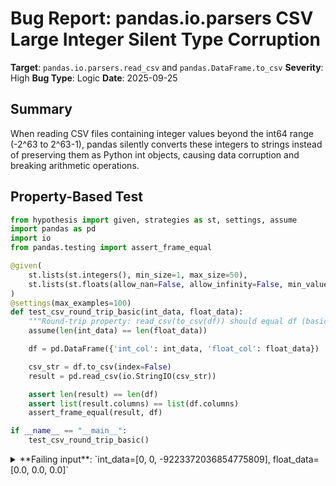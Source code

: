 # Bug Report: pandas.io.parsers CSV Large Integer Silent Type Corruption

**Target**: `pandas.io.parsers.read_csv` and `pandas.DataFrame.to_csv`
**Severity**: High
**Bug Type**: Logic
**Date**: 2025-09-25

## Summary

When reading CSV files containing integer values beyond the int64 range (-2^63 to 2^63-1), pandas silently converts these integers to strings instead of preserving them as Python int objects, causing data corruption and breaking arithmetic operations.

## Property-Based Test

```python
from hypothesis import given, strategies as st, settings, assume
import pandas as pd
import io
from pandas.testing import assert_frame_equal

@given(
    st.lists(st.integers(), min_size=1, max_size=50),
    st.lists(st.floats(allow_nan=False, allow_infinity=False, min_value=-1e10, max_value=1e10), min_size=1, max_size=50)
)
@settings(max_examples=100)
def test_csv_round_trip_basic(int_data, float_data):
    """Round-trip property: read_csv(to_csv(df)) should equal df (basic types)"""
    assume(len(int_data) == len(float_data))

    df = pd.DataFrame({'int_col': int_data, 'float_col': float_data})

    csv_str = df.to_csv(index=False)
    result = pd.read_csv(io.StringIO(csv_str))

    assert len(result) == len(df)
    assert list(result.columns) == list(df.columns)
    assert_frame_equal(result, df)

if __name__ == "__main__":
    test_csv_round_trip_basic()
```

<details>

<summary>
**Failing input**: `int_data=[0, 0, -9223372036854775809], float_data=[0.0, 0.0, 0.0]`
</summary>
```
Traceback (most recent call last):
  File "/home/npc/pbt/agentic-pbt/worker_/6/hypo.py", line 25, in <module>
    test_csv_round_trip_basic()
    ~~~~~~~~~~~~~~~~~~~~~~~~~^^
  File "/home/npc/pbt/agentic-pbt/worker_/6/hypo.py", line 7, in test_csv_round_trip_basic
    st.lists(st.integers(), min_size=1, max_size=50),
               ^^^
  File "/home/npc/miniconda/lib/python3.13/site-packages/hypothesis/core.py", line 2124, in wrapped_test
    raise the_error_hypothesis_found
  File "/home/npc/pbt/agentic-pbt/worker_/6/hypo.py", line 22, in test_csv_round_trip_basic
    assert_frame_equal(result, df)
    ~~~~~~~~~~~~~~~~~~^^^^^^^^^^^^
  File "/home/npc/miniconda/lib/python3.13/site-packages/pandas/_testing/asserters.py", line 1303, in assert_frame_equal
    assert_series_equal(
    ~~~~~~~~~~~~~~~~~~~^
        lcol,
        ^^^^^
    ...<12 lines>...
        check_flags=False,
        ^^^^^^^^^^^^^^^^^^
    )
    ^
  File "/home/npc/miniconda/lib/python3.13/site-packages/pandas/_testing/asserters.py", line 1091, in assert_series_equal
    _testing.assert_almost_equal(
    ~~~~~~~~~~~~~~~~~~~~~~~~~~~~^
        left._values,
        ^^^^^^^^^^^^^
    ...<5 lines>...
        index_values=left.index,
        ^^^^^^^^^^^^^^^^^^^^^^^^
    )
    ^
  File "pandas/_libs/testing.pyx", line 55, in pandas._libs.testing.assert_almost_equal
  File "pandas/_libs/testing.pyx", line 173, in pandas._libs.testing.assert_almost_equal
  File "/home/npc/miniconda/lib/python3.13/site-packages/pandas/_testing/asserters.py", line 620, in raise_assert_detail
    raise AssertionError(msg)
AssertionError: DataFrame.iloc[:, 0] (column name="int_col") are different

DataFrame.iloc[:, 0] (column name="int_col") values are different (100.0 %)
[index]: [0, 1, 2]
[left]:  [0, 0, -9223372036854775809]
[right]: [0, 0, -9223372036854775809]
At positional index 0, first diff: 0 != 0
Falsifying example: test_csv_round_trip_basic(
    int_data=[0, 0, -9_223_372_036_854_775_809],
    float_data=[0.0, 0.0, 0.0],
)
```
</details>

## Reproducing the Bug

```python
import pandas as pd
import io

# Test with integer beyond int64 range
int_value = -9223372036854775809  # Less than min int64 (-2^63)

# Create DataFrame with large integer
df = pd.DataFrame({'int_col': [int_value]})
print(f"Original value: {df['int_col'].iloc[0]}")
print(f"Original type: {type(df['int_col'].iloc[0]).__name__}")
print(f"Original dtype: {df['int_col'].dtype}")

# Round-trip through CSV
csv_str = df.to_csv(index=False)
print(f"\nCSV content:\n{csv_str}")

# Read back from CSV
result = pd.read_csv(io.StringIO(csv_str))
print(f"After round-trip value: {result['int_col'].iloc[0]}")
print(f"After round-trip type: {type(result['int_col'].iloc[0]).__name__}")
print(f"After round-trip dtype: {result['int_col'].dtype}")

# Check equality
print(f"\nValues equal: {df['int_col'].iloc[0] == result['int_col'].iloc[0]}")
print(f"Types match: {type(df['int_col'].iloc[0]) == type(result['int_col'].iloc[0])}")

# Demonstrate the problem - arithmetic operations fail
try:
    original_arithmetic = df['int_col'].iloc[0] + 1
    print(f"\nOriginal + 1 = {original_arithmetic}")
except Exception as e:
    print(f"\nOriginal + 1 failed: {e}")

try:
    result_arithmetic = result['int_col'].iloc[0] + 1
    print(f"After round-trip + 1 = {result_arithmetic}")
except Exception as e:
    print(f"After round-trip + 1 failed: {e}")
```

<details>

<summary>
Silent type corruption: int becomes str, breaking arithmetic operations
</summary>
```
Original value: -9223372036854775809
Original type: int
Original dtype: object

CSV content:
int_col
-9223372036854775809

After round-trip value: -9223372036854775809
After round-trip type: str
After round-trip dtype: object

Values equal: False
Types match: False

Original + 1 = -9223372036854775808
After round-trip + 1 failed: can only concatenate str (not "int") to str
```
</details>

## Why This Is A Bug

This behavior violates expected data preservation semantics and causes silent data corruption:

1. **Silent Type Corruption**: The integer value is silently converted from `int` to `str` without any warning or error, violating the principle of least surprise.

2. **Data Integrity Violation**: pandas correctly stores the large integer as a Python `int` object in an `object` dtype column when creating the DataFrame. The same data structure (object dtype with Python int) should be restored when reading from CSV, but instead it stores a string.

3. **Arithmetic Operations Break**: After the round-trip, mathematical operations fail with `TypeError: can only concatenate str (not "int") to str`, making the data unusable for numerical computation.

4. **Inconsistent Behavior**: pandas demonstrates it CAN handle large integers (it stores them correctly in the original DataFrame), but fails to restore them properly from CSV. The write operation correctly outputs the numeric value, but the read operation incorrectly interprets it as a string.

5. **No Documentation Warning**: The pandas documentation for `read_csv` and `to_csv` does not warn users that integers beyond int64 range will be converted to strings, leaving users unaware of this data corruption risk.

## Relevant Context

This bug affects pandas version 2.3.2 and likely earlier versions. The issue occurs in the CSV parser's type inference logic, which appears to fall back to string dtype when encountering numeric values that overflow int64, rather than attempting to parse them as Python int objects.

The bug is particularly problematic for:
- Financial applications dealing with large monetary values
- Systems using large integer IDs or timestamps beyond Unix epoch range
- Scientific computing with large integer counts
- Any application requiring precise integer arithmetic on large values

Related GitHub issues:
- Issue #52505: "BUG: incorrect reading of CSV containing large integers" - confirms this is a known problem area
- The pandas team has acknowledged similar issues as bugs requiring fixes

## Proposed Fix

The fix requires modifying the CSV parser's type inference to attempt parsing overflow integers as Python int objects before falling back to string. The logic should be:

1. Try to parse as int64
2. If overflow occurs, try to parse as Python int object
3. Only fall back to string if parsing as int fails

Here's a conceptual patch for the type inference logic:

```diff
# In pandas/_libs/parsers.pyx or equivalent type inference code
def infer_type_for_numeric_string(value_str):
    try:
        # Try int64 first for performance
        return np.int64(value_str)
    except OverflowError:
-       # Currently: falls back to string immediately
-       return value_str
+       # New: Try Python int for values outside int64 range
+       try:
+           return int(value_str)
+       except ValueError:
+           # Only fall back to string if it's not a valid integer
+           return value_str
    except ValueError:
        # Not a valid integer at all
        return value_str
```

This ensures that large integers remain as numeric Python int objects in object dtype columns, preserving both the numeric type and arithmetic capabilities after CSV round-trip operations.